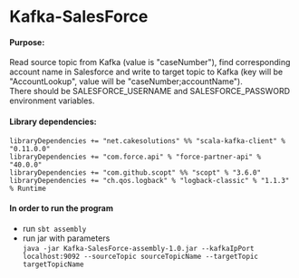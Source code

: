 # Kafka-SalesForce
#### Purpose:
Read source topic from Kafka (value is "caseNumber"), find corresponding account name in Salesforce and write to target topic to Kafka (key will be "AccountLookup", value will be "caseNumber;accountName").  
There should be SALESFORCE_USERNAME and SALESFORCE_PASSWORD environment variables.

#### Library dependencies:
```
libraryDependencies += "net.cakesolutions" %% "scala-kafka-client" % "0.11.0.0"
libraryDependencies += "com.force.api" % "force-partner-api" % "40.0.0"
libraryDependencies += "com.github.scopt" %% "scopt" % "3.6.0"
libraryDependencies += "ch.qos.logback" % "logback-classic" % "1.1.3" % Runtime
```

#### In order to run the program

- run `sbt assembly`
- run jar with parameters  
`java -jar Kafka-SalesForce-assembly-1.0.jar --kafkaIpPort localhost:9092 --sourceTopic sourceTopicName --targetTopic targetTopicName`
